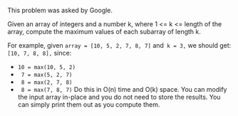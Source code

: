 This problem was asked by Google.

Given an array of integers and a number k, where 1 <= k <= length of the array, compute the maximum values of each subarray of length k.

For example, given ```array = [10, 5, 2, 7, 8, 7]``` and``` k = 3,``` we should get: ```[10, 7, 8, 8],``` since:

- ```10 = max(10, 5, 2)```
- ``` 7 = max(5, 2, 7)```
- ``` 8 = max(2, 7, 8)```
- ``` 8 = max(7, 8, 7)```
Do this in O(n) time and O(k) space. You can modify the input array in-place and you do not need to store the results. You can simply print them out as you compute them.